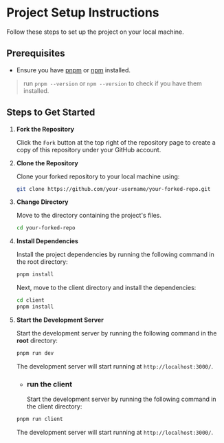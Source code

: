 # Project Setup Instructions

Follow these steps to set up the project on your local machine.

## Prerequisites

- Ensure you have [pnpm](https://pnpm.io/) or [npm](https://www.npmjs.com/) installed.

> run `pnpm --version` or `npm --version` to check if you have them installed.

## Steps to Get Started

1. **Fork the Repository**

   Click the `Fork` button at the top right of the repository page to create a copy of this repository under your GitHub account.

2. **Clone the Repository**

   Clone your forked repository to your local machine using:

   ```sh
   git clone https://github.com/your-username/your-forked-repo.git
   ```

3. **Change Directory**

   Move to the directory containing the project's files.

   ```sh
   cd your-forked-repo
   ```

4. **Install Dependencies**

   Install the project dependencies by running the following command in the root directory:

   ```sh
   pnpm install
   ```

   Next, move to the client directory and install the dependencies:

   ```sh
   cd client
   pnpm install
   ```

5. **Start the Development Server**

   Start the development server by running the following command in the **root** directory:

   ```sh
   pnpm run dev
   ```

   The development server will start running at `http://localhost:3000/`.

   - ### run the client
     Start the development server by running the following command in the client directory:

   ```sh
   pnpm run client
   ```

   The development server will start running at `http://localhost:3000/`.
